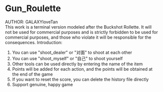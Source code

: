# Gun_Roulette
AUTHOR: GALAXYloveTan  
This work is a terminal version modeled after the Buckshot Rollette.
It will not be used for commercial purposes and is strictly forbidden to be used for commercial purposes, and those who violate it will be responsible for the consequences.
Introduction:
1. You can use "shoot_dealer" or "对面" to shoot at each other
2. You can use "shoot_myself" or "自己" to shoot yourself
3. Other tools can be used directly by entering the name of the item
5. Points will be added for each action, and the points will be obtained at the end of the game
6. If you want to reset the score, you can delete the history file directly
7. Support genuine, happy game
